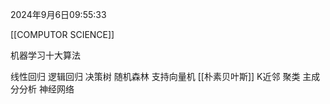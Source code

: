 2024年9月6日09:55:33

[[COMPUTOR SCIENCE]]

机器学习十大算法

线性回归
逻辑回归
决策树
随机森林
支持向量机
[[朴素贝叶斯]]
K近邻
聚类
主成分分析
神经网络
